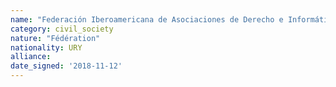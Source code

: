 ```yaml
---
name: "Federación Iberoamericana de Asociaciones de Derecho e Informática, A.C."
category: civil_society
nature: "Fédération"
nationality: URY
alliance: 
date_signed: '2018-11-12'
---
```

    